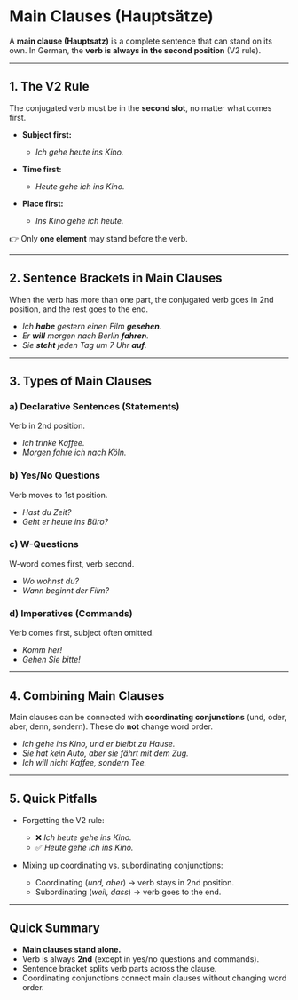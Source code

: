 # Main Clauses (Hauptsätze)

A **main clause (Hauptsatz)** is a complete sentence that can stand on its own. In German, the **verb is always in the second position** (V2 rule).

---

## 1. The V2 Rule

The conjugated verb must be in the **second slot**, no matter what comes first.

* **Subject first:**

  * *Ich gehe heute ins Kino.*
* **Time first:**

  * *Heute gehe ich ins Kino.*
* **Place first:**

  * *Ins Kino gehe ich heute.*

👉 Only **one element** may stand before the verb.

---

## 2. Sentence Brackets in Main Clauses

When the verb has more than one part, the conjugated verb goes in 2nd position, and the rest goes to the end.

* *Ich **habe** gestern einen Film **gesehen**.*
* *Er **will** morgen nach Berlin **fahren**.*
* *Sie **steht** jeden Tag um 7 Uhr **auf**.*

---

## 3. Types of Main Clauses

### a) Declarative Sentences (Statements)

Verb in 2nd position.

* *Ich trinke Kaffee.*
* *Morgen fahre ich nach Köln.*

### b) Yes/No Questions

Verb moves to 1st position.

* *Hast du Zeit?*
* *Geht er heute ins Büro?*

### c) W-Questions

W-word comes first, verb second.

* *Wo wohnst du?*
* *Wann beginnt der Film?*

### d) Imperatives (Commands)

Verb comes first, subject often omitted.

* *Komm her!*
* *Gehen Sie bitte!*

---

## 4. Combining Main Clauses

Main clauses can be connected with **coordinating conjunctions** (und, oder, aber, denn, sondern). These do **not** change word order.

* *Ich gehe ins Kino, und er bleibt zu Hause.*
* *Sie hat kein Auto, aber sie fährt mit dem Zug.*
* *Ich will nicht Kaffee, sondern Tee.*

---

## 5. Quick Pitfalls

* Forgetting the V2 rule:

  * ❌ *Ich heute gehe ins Kino.*
  * ✅ *Heute gehe ich ins Kino.*
* Mixing up coordinating vs. subordinating conjunctions:

  * Coordinating (*und, aber*) → verb stays in 2nd position.
  * Subordinating (*weil, dass*) → verb goes to the end.

---

## Quick Summary

* **Main clauses stand alone.**
* Verb is always **2nd** (except in yes/no questions and commands).
* Sentence bracket splits verb parts across the clause.
* Coordinating conjunctions connect main clauses without changing word order.

